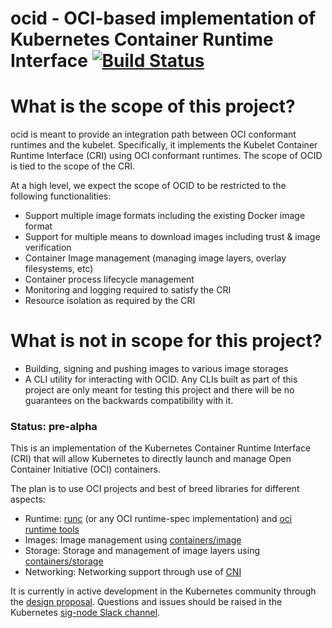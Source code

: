 ocid - OCI-based implementation of Kubernetes Container Runtime Interface [![Build Status](https://travis-ci.org/kubernetes-incubator/ocid.svg?branch=master)](https://travis-ci.org/kubernetes-incubator/ocid)
=

# What is the scope of this project?

ocid is meant to provide an integration path between OCI conformant runtimes and the kubelet.
Specifically, it implements the Kubelet Container Runtime Interface (CRI) using OCI conformant runtimes.
The scope of OCID is tied to the scope of the CRI.

At a high level, we expect the scope of OCID to be restricted to the following functionalities:

* Support multiple image formats including the existing Docker image format 
* Support for multiple means to download images including trust & image verification
* Container Image management (managing image layers, overlay filesystems, etc)
* Container process lifecycle management
* Monitoring and logging required to satisfy the CRI
* Resource isolation as required by the CRI


# What is not in scope for this project?

* Building, signing and pushing images to various image storages
* A CLI utility for interacting with OCID. Any CLIs built as part of this project are only meant for testing this project and there will be no guarantees on the backwards compatibility with it.

### Status: pre-alpha

This is an implementation of the Kubernetes Container Runtime Interface (CRI) that will allow Kubernetes to directly launch and manage Open Container Initiative (OCI) containers.

The plan is to use OCI projects and best of breed libraries for different aspects:
- Runtime: [runc](https://github.com/opencontainers/runc) (or any OCI runtime-spec implementation) and [oci runtime tools](https://github.com/opencontainers/runtime-tools) 
- Images: Image management using [containers/image](https://github.com/containers/image)
- Storage: Storage and management of image layers using [containers/storage](https://github.com/containers/storage)
- Networking: Networking support through use of [CNI](https://github.com/containernetworking/cni)


It is currently in active development in the Kubernetes community through the [design proposal](https://github.com/kubernetes/kubernetes/pull/26788).  Questions and issues should be raised in the Kubernetes [sig-node Slack channel](https://kubernetes.slack.com/archives/sig-node).
